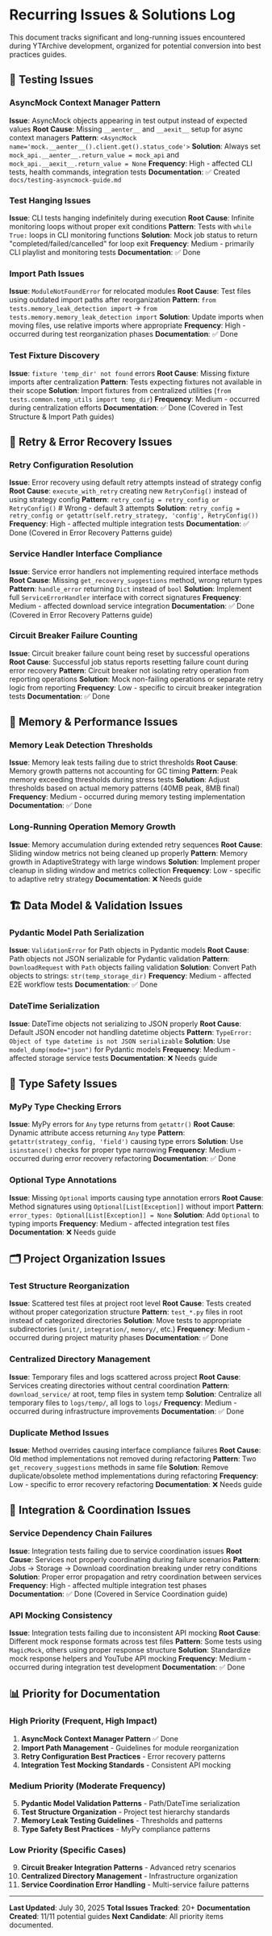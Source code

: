 # Recurring Issues & Solutions Log

This document tracks significant and long-running issues encountered during YTArchive development, organized for potential conversion into best practices guides.

## 🧪 Testing Issues

### AsyncMock Context Manager Pattern
**Issue**: AsyncMock objects appearing in test output instead of expected values
**Root Cause**: Missing `__aenter__` and `__aexit__` setup for async context managers
**Pattern**: `<AsyncMock name='mock.__aenter__().client.get().status_code'>`
**Solution**: Always set `mock_api.__aenter__.return_value = mock_api` and `mock_api.__aexit__.return_value = None`
**Frequency**: High - affected CLI tests, health commands, integration tests
**Documentation**: ✅ Created `docs/testing-asyncmock-guide.md`

### Test Hanging Issues
**Issue**: CLI tests hanging indefinitely during execution
**Root Cause**: Infinite monitoring loops without proper exit conditions
**Pattern**: Tests with `while True:` loops in CLI monitoring functions
**Solution**: Mock job status to return "completed/failed/cancelled" for loop exit
**Frequency**: Medium - primarily CLI playlist and monitoring tests
**Documentation**: ✅ Done

### Import Path Issues
**Issue**: `ModuleNotFoundError` for relocated modules
**Root Cause**: Test files using outdated import paths after reorganization
**Pattern**: `from tests.memory_leak_detection import` → `from tests.memory.memory_leak_detection import`
**Solution**: Update imports when moving files, use relative imports where appropriate
**Frequency**: High - occurred during test reorganization phases
**Documentation**: ✅ Done

### Test Fixture Discovery
**Issue**: `fixture 'temp_dir' not found` errors
**Root Cause**: Missing fixture imports after centralization
**Pattern**: Tests expecting fixtures not available in their scope
**Solution**: Import fixtures from centralized utilities (`from tests.common.temp_utils import temp_dir`)
**Frequency**: Medium - occurred during centralization efforts
**Documentation**: ✅ Done (Covered in Test Structure & Import Path guides)

## 🔄 Retry & Error Recovery Issues

### Retry Configuration Resolution
**Issue**: Error recovery using default retry attempts instead of strategy config
**Root Cause**: `execute_with_retry` creating new `RetryConfig()` instead of using strategy config
**Pattern**: `retry_config = retry_config or RetryConfig()` # Wrong - default 3 attempts
**Solution**: `retry_config = retry_config or getattr(self.retry_strategy, 'config', RetryConfig())`
**Frequency**: High - affected multiple integration tests
**Documentation**: ✅ Done (Covered in Error Recovery Patterns guide)

### Service Handler Interface Compliance
**Issue**: Service error handlers not implementing required interface methods
**Root Cause**: Missing `get_recovery_suggestions` method, wrong return types
**Pattern**: `handle_error` returning `Dict` instead of `bool`
**Solution**: Implement full `ServiceErrorHandler` interface with correct signatures
**Frequency**: Medium - affected download service integration
**Documentation**: ✅ Done (Covered in Error Recovery Patterns guide)

### Circuit Breaker Failure Counting
**Issue**: Circuit breaker failure count being reset by successful operations
**Root Cause**: Successful job status reports resetting failure count during error recovery
**Pattern**: Circuit breaker not isolating retry operation from reporting operations
**Solution**: Mock non-failing operations or separate retry logic from reporting
**Frequency**: Low - specific to circuit breaker integration tests
**Documentation**: ✅ Done

## 💾 Memory & Performance Issues

### Memory Leak Detection Thresholds
**Issue**: Memory leak tests failing due to strict thresholds
**Root Cause**: Memory growth patterns not accounting for GC timing
**Pattern**: Peak memory exceeding thresholds during stress tests
**Solution**: Adjust thresholds based on actual memory patterns (40MB peak, 8MB final)
**Frequency**: Medium - occurred during memory testing implementation
**Documentation**: ✅ Done

### Long-Running Operation Memory Growth
**Issue**: Memory accumulation during extended retry sequences
**Root Cause**: Sliding window metrics not being cleaned up properly
**Pattern**: Memory growth in AdaptiveStrategy with large windows
**Solution**: Implement proper cleanup in sliding window and metrics collection
**Frequency**: Low - specific to adaptive retry strategy
**Documentation**: ❌ Needs guide

## 🏗️ Data Model & Validation Issues

### Pydantic Model Path Serialization
**Issue**: `ValidationError` for Path objects in Pydantic models
**Root Cause**: Path objects not JSON serializable for Pydantic validation
**Pattern**: `DownloadRequest` with `Path` objects failing validation
**Solution**: Convert Path objects to strings: `str(temp_storage_dir)`
**Frequency**: Medium - affected E2E workflow tests
**Documentation**: ✅ Done

### DateTime Serialization
**Issue**: DateTime objects not serializing to JSON properly
**Root Cause**: Default JSON encoder not handling datetime objects
**Pattern**: `TypeError: Object of type datetime is not JSON serializable`
**Solution**: Use `model_dump(mode="json")` for Pydantic models
**Frequency**: Medium - affected storage service tests
**Documentation**: ❌ Needs guide

## 🔧 Type Safety Issues

### MyPy Type Checking Errors
**Issue**: MyPy errors for `Any` type returns from `getattr()`
**Root Cause**: Dynamic attribute access returning `Any` type
**Pattern**: `getattr(strategy_config, 'field')` causing type errors
**Solution**: Use `isinstance()` checks for proper type narrowing
**Frequency**: Medium - occurred during error recovery refactoring
**Documentation**: ✅ Done

### Optional Type Annotations
**Issue**: Missing `Optional` imports causing type annotation errors
**Root Cause**: Method signatures using `Optional[List[Exception]]` without import
**Pattern**: `error_types: Optional[List[Exception]] = None`
**Solution**: Add `Optional` to typing imports
**Frequency**: Medium - affected integration test files
**Documentation**: ❌ Needs guide

## 🗂️ Project Organization Issues

### Test Structure Reorganization
**Issue**: Scattered test files at project root level
**Root Cause**: Tests created without proper categorization structure
**Pattern**: `test_*.py` files in root instead of categorized directories
**Solution**: Move tests to appropriate subdirectories (`unit/`, `integration/`, `memory/`, etc.)
**Frequency**: Medium - occurred during project maturity phases
**Documentation**: ✅ Done

### Centralized Directory Management
**Issue**: Temporary files and logs scattered across project
**Root Cause**: Services creating directories without central coordination
**Pattern**: `download_service/` at root, temp files in system temp
**Solution**: Centralize all temporary files to `logs/temp/`, all logs to `logs/`
**Frequency**: Medium - occurred during infrastructure improvements
**Documentation**: ✅ Done

### Duplicate Method Issues
**Issue**: Method overrides causing interface compliance failures
**Root Cause**: Old method implementations not removed during refactoring
**Pattern**: Two `get_recovery_suggestions` methods in same file
**Solution**: Remove duplicate/obsolete method implementations during refactoring
**Frequency**: Low - specific to error recovery refactoring
**Documentation**: ❌ Needs guide

## 🎯 Integration & Coordination Issues

### Service Dependency Chain Failures
**Issue**: Integration tests failing due to service coordination issues
**Root Cause**: Services not properly coordinating during failure scenarios
**Pattern**: Jobs → Storage → Download coordination breaking under retry conditions
**Solution**: Proper error propagation and retry coordination between services
**Frequency**: High - affected multiple integration test phases
**Documentation**: ✅ Done (Covered in Service Coordination guide)

### API Mocking Consistency
**Issue**: Integration tests failing due to inconsistent API mocking
**Root Cause**: Different mock response formats across test files
**Pattern**: Some tests using `MagicMock`, others using proper response structure
**Solution**: Standardize mock response helpers and YouTube API mocking
**Frequency**: Medium - occurred during integration test development
**Documentation**: ✅ Done

## 📊 Priority for Documentation

### High Priority (Frequent, High Impact)
1. **AsyncMock Context Manager Pattern** ✅ Done
2. **Import Path Management** - Guidelines for module reorganization
3. **Retry Configuration Best Practices** - Error recovery patterns
4. **Integration Test Mocking Standards** - Consistent API mocking

### Medium Priority (Moderate Frequency)
5. **Pydantic Model Validation Patterns** - Path/DateTime serialization
6. **Test Structure Organization** - Project test hierarchy standards
7. **Memory Leak Testing Guidelines** - Thresholds and patterns
8. **Type Safety Best Practices** - MyPy compliance patterns

### Low Priority (Specific Cases)
9. **Circuit Breaker Integration Patterns** - Advanced retry scenarios
10. **Centralized Directory Management** - Infrastructure organization
11. **Service Coordination Error Handling** - Multi-service failure patterns

---

**Last Updated**: July 30, 2025
**Total Issues Tracked**: 20+
**Documentation Created**: 11/11 potential guides
**Next Candidate**: All priority items documented.
